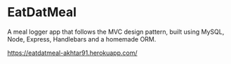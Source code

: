 # EatDatMeal
A meal logger app that follows the MVC design pattern, built using MySQL, Node, Express, Handlebars and a homemade ORM.

https://eatdatmeal-akhtar91.herokuapp.com/
